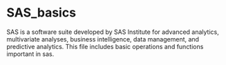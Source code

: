 # SAS_basics
SAS is a software suite developed by SAS Institute for advanced analytics, multivariate analyses, business intelligence, data management, and predictive analytics.
This file includes basic operations and functions important in sas.
